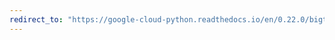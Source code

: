 ```yaml
---
redirect_to: "https://google-cloud-python.readthedocs.io/en/0.22.0/bigtable-column-family.html"
---
```

